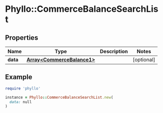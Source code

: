 # Phyllo::CommerceBalanceSearchList

## Properties

| Name | Type | Description | Notes |
| ---- | ---- | ----------- | ----- |
| **data** | [**Array&lt;CommerceBalance1&gt;**](CommerceBalance1.md) |  | [optional] |

## Example

```ruby
require 'phyllo'

instance = Phyllo::CommerceBalanceSearchList.new(
  data: null
)
```

